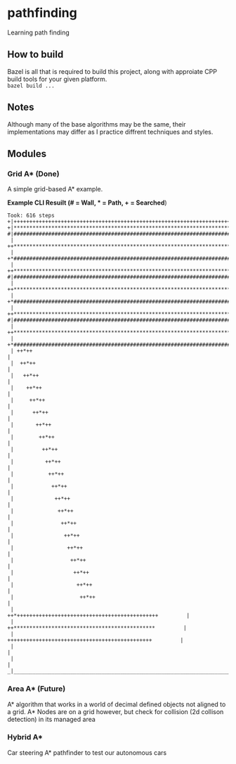 # pathfinding
Learning path finding

## How to build
Bazel is all that is required to build this project, along with approiate CPP build tools for your given platform.   
`bazel build ...`

## Notes  
Although many of the base algorithms may be the same, their implementations may differ as I practice diffrent techniques and styles.

## Modules  

### Grid A* (Done)   
A simple grid-based A* example.

**Example CLI Resuilt (# = Wall, * = Path, + = Searched**)
````
Took: 616 steps
+|+++++++++++++++++++++++++++++++++++++++++++++++++++++++++++++++++++++++++++++++|
+|***************************************************************************++++|
#|###########################################################################*+++|
 | ++************************************************************************++++|
 | +*############################################################################|
 | ++************************************************************************++++|
#|###########################################################################*+++|
 | ++************************************************************************++++|
 | +*############################################################################|
 | ++************************************************************************++++|
#|###########################################################################*+++|
 | ++************************************************************************++++|
 | +*############################################################################|
 | ++*++                                                                         |
 |  ++*++                                                                        |
 |   ++*++                                                                       |
 |    ++*++                                                                      |
 |     ++*++                                                                     |
 |      ++*++                                                                    |
 |       ++*++                                                                   |
 |        ++*++                                                                  |
 |         ++*++                                                                 |
 |          ++*++                                                                |
 |           ++*++                                                               |
 |            ++*++                                                              |
 |             ++*++                                                             |
 |              ++*++                                                            |
 |               ++*++                                                           |
 |                ++*++                                                          |
 |                 ++*++                                                         |
 |                  ++*++                                                        |
 |                   ++*++                                                       |
 |                    ++*++                                                      |
 |                     ++*++                                                     |
 |                      ++*+++++++++++++++++++++++++++++++++++++++++++++         |
 |                       ++*********************************************         |
 |                        ++++++++++++++++++++++++++++++++++++++++++++++         |
 |                                                                               |
 |                                                                               |
_|_______________________________________________________________________________|

````

### Area A* (Future)   
A* algorithm that works in a world of decimal defined objects not aligned to a grid. 
A* Nodes are on a grid however, but check for collision (2d collison detection) in its managed area

### Hybrid A*   
Car steering A* pathfinder to test our autonomous cars
